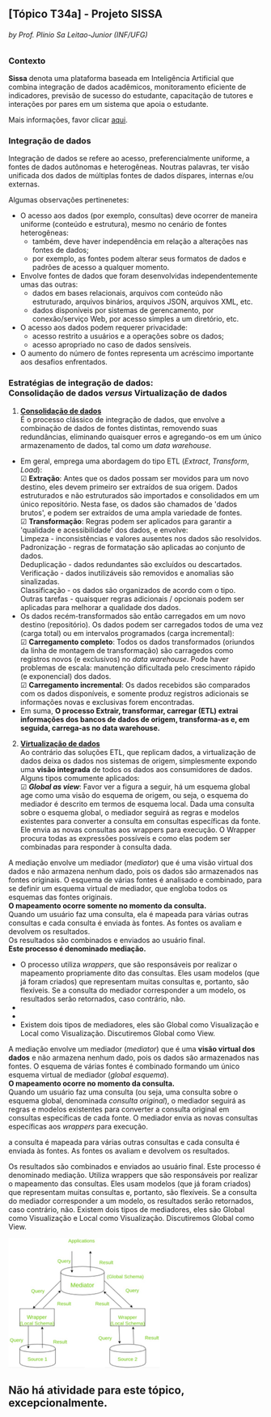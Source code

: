 ## [Tópico T34a] - Projeto SISSA
###### *by Prof. Plinio Sa Leitao-Junior (INF/UFG)*

### Contexto

**Sissa** denota uma plataforma baseada em Inteligência Artificial que combina integração de dados acadêmicos, monitoramento eficiente de indicadores, previsão de sucesso do estudante, capacitação de tutores e interações por pares em um sistema que apoia o estudante.

Mais informações, favor clicar [aqui](https://sissa.ufg.br/).

### Integração de dados

Integração de dados se refere ao acesso, preferencialmente uniforme, a fontes de dados autônomas e heterogêneas. Noutras palavras, ter visão unificada dos dados de múltiplas fontes de dados díspares, internas e/ou externas. 

Algumas observações pertinenetes:
- O acesso aos dados (por exemplo, consultas) deve ocorrer de maneira uniforme (conteúdo e estrutura), mesmo no cenário de fontes heterogêneas:
  - também, deve haver independência em relação a alterações nas fontes de dados;
  - por exemplo, as fontes podem alterar seus formatos de dados e padrões de acesso a qualquer momento.
- Envolve fontes de dados que foram desenvolvidas independentemente umas das outras:
  - dados em bases relacionais, arquivos com conteúdo não estruturado, arquivos binários, arquivos JSON, arquivos XML, etc.
  - dados disponíveis por sistemas de gerencamento, por conexão/serviço Web, por acesso simples a um diretório, etc.
- O acesso aos dados podem requerer privacidade:
  - acesso restrito a usuários e a operações sobre os dados;
  - acesso apropriado no caso de dados sensíveis.
- O aumento do número de fontes representa um acréscimo importante aos desafios enfrentados.

### Estratégias de integração de dados:<br>Consolidação de dados _versus_ Virtualização de dados

1. **<ins>Consolidação de dados</ins>**<br>
É o processo clássico de integração de dados, que envolve a combinação de dados de fontes distintas, removendo suas redundâncias, eliminando quaisquer erros e agregando-os em um único armazenamento de dados, tal como um _data warehouse_.<br>
- Em geral, emprega uma abordagem do tipo ETL (_Extract_, _Transform_, _Load_):<br>
&#9745; **Extração**: Antes que os dados possam ser movidos para um novo destino, eles devem primeiro ser extraídos de sua origem. Dados estruturados e não estruturados são importados e consolidados em um único repositório. Nesta fase, os dados são chamados de 'dados brutos', e podem ser extraídos de uma ampla variedade de fontes.<br>
&#9745; **Transformação**: Regras podem ser aplicados para garantir a 'qualidade e acessibilidade' dos dados, e envolve:<br>
Limpeza - inconsistências e valores ausentes nos dados são resolvidos.<br>
Padronização - regras de formatação são aplicadas ao conjunto de dados.<br>
Deduplicação - dados redundantes são excluídos ou descartados.<br>
Verificação - dados inutilizáveis são removidos e anomalias são sinalizadas.<br>
Classificação - os dados são organizados de acordo com o tipo.<br>
Outras tarefas - quaisquer regras adicionais / opcionais podem ser aplicadas para melhorar a qualidade dos dados.<br>
- Os dados recém-transformados são então carregados em um novo destino (repositório). Os dados podem ser carregados todos de uma vez (carga total) ou em intervalos programados (carga incremental):<br>
&#9745; **Carregamento completo**: Todos os dados transformados (oriundos da linha de montagem de transformação) são carragedos como registros novos (e exclusivos) no _data warehouse_. Pode haver problemas de escala: manutenção dificultada pelo crescimento rápido (e exponencial) dos dados.<br>
&#9745; **Carregamento incremental**: Os dados recebidos são comparados com os dados disponíveis, e somente produz registros adicionais se informações novas e exclusivas forem encontradas.
- Em suma, **O processo Extrair, transformar, carregar (ETL) extrai informações dos bancos de dados de origem, transforma-as e, em seguida, carrega-as no data warehouse.**

2. **<ins>Virtualização de dados</ins>**<br>
Ao contrário das soluções ETL, que replicam dados, a virtualização de dados deixa os dados nos sistemas de origem, simplesmente expondo uma **visão integrada** de todos os dados aos consumidores de dados.<br>Alguns tipos comumente aplicados:<br>
&#9745; **_Global as view_**: Favor ver a figura a seguir, há um esquema global age como uma visão do esquema de origem, ou seja, o esquema do mediador é descrito em termos de esquema local. Dada uma consulta sobre o esquema global, o mediador seguirá as regras e modelos existentes para converter a consulta em consultas específicas da fonte. Ele envia as novas consultas aos wrappers para execução. O Wrapper procura todas as expressões possíveis e como elas podem ser combinadas para responder à consulta dada.

A mediação envolve um mediador (_mediator_) que é uma visão virtual dos dados e não armazena nenhum dado, pois os dados são armazenados nas fontes originais. O esquema de várias fontes é analisado e combinado, para se definir um esquema virtual de mediador, que engloba todos os esquemas das fontes originais.<br>**O mapeamento ocorre somente no momento da consulta.**<br>Quando um usuário faz uma consulta, ela é mapeada para várias outras consultas e cada consulta é enviada às fontes. As fontes os avaliam e devolvem os resultados.<br> Os resultados são combinados e enviados ao usuário final.<br>**Este processo é denominado mediação.**<br>
- O processo utiliza _wrappers_, que são responsáveis por realizar o mapeamento propriamente dito das consultas. Eles usam modelos (que já foram criados) que representam muitas consultas e, portanto, são flexíveis. Se a consulta do mediador corresponder a um modelo, os resultados serão retornados, caso contrário, não. 
- 
- 
- Existem dois tipos de mediadores, eles são Global como Visualização e Local como Visualização. Discutiremos Global como View.

A mediação envolve um mediador (_mediator_) que é uma **visão virtual dos dados** e não armazena nenhum dado, pois os dados são armazenados nas fontes. O esquema de várias fontes é combinado formando um único esquema virtual de mediador (_global esquema_).<br>**O mapeamento ocorre no momento da consulta.**<br>Quando um usuário faz uma consulta (ou seja, uma consulta sobre o esquema global, denominada _consulta original_), o mediador seguirá as regras e modelos existentes para converter a consulta original em consultas específicas de cada fonte. O mediador envia as novas consultas específicas aos _wrappers_ para execução.

a consulta é mapeada para várias outras consultas e cada consulta é enviada às fontes. As fontes os avaliam e devolvem os resultados.

Os resultados são combinados e enviados ao usuário final. Este processo é denominado mediação. Utiliza wrappers que são responsáveis por realizar o mapeamento das consultas. Eles usam modelos (que já foram criados) que representam muitas consultas e, portanto, são flexíveis. Se a consulta do mediador corresponder a um modelo, os resultados serão retornados, caso contrário, não. Existem dois tipos de mediadores, eles são Global como Visualização e Local como Visualização. Discutiremos Global como View.


<img src="../media/fig-global-as-view.jpg" width="300">

## Não há atividade para este tópico, excepcionalmente.
